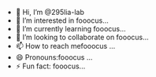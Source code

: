 - 👋 Hi, I’m @295lia-lab
- 👀 I’m interested in fooocus...
- 🌱 I’m currently learning fooocus...
- 💞️ I’m looking to collaborate on fooocus...
- 📫 How to reach mefooocus ...
- 😄 Pronouns:fooocus ...
- ⚡ Fun fact: fooocus...

<!---
295lia-lab/295lia-lab is a ✨ special ✨ repository because its `README.md` (this file) appears on your GitHub profile.
You can click the Preview link to take a look at your changes.
--->
